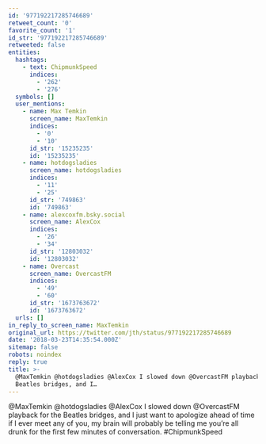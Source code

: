 ```yaml
---
id: '977192217285746689'
retweet_count: '0'
favorite_count: '1'
id_str: '977192217285746689'
retweeted: false
entities:
  hashtags:
    - text: ChipmunkSpeed
      indices:
        - '262'
        - '276'
  symbols: []
  user_mentions:
    - name: Max Temkin
      screen_name: MaxTemkin
      indices:
        - '0'
        - '10'
      id_str: '15235235'
      id: '15235235'
    - name: hotdogsladies
      screen_name: hotdogsladies
      indices:
        - '11'
        - '25'
      id_str: '749863'
      id: '749863'
    - name: alexcoxfm.bsky.social
      screen_name: AlexCox
      indices:
        - '26'
        - '34'
      id_str: '12803032'
      id: '12803032'
    - name: Overcast
      screen_name: OvercastFM
      indices:
        - '49'
        - '60'
      id_str: '1673763672'
      id: '1673763672'
  urls: []
in_reply_to_screen_name: MaxTemkin
original_url: https://twitter.com/jth/status/977192217285746689
date: '2018-03-23T14:35:54.000Z'
sitemap: false
robots: noindex
reply: true
title: >-
  @MaxTemkin @hotdogsladies @AlexCox I slowed down @OvercastFM playback for the
  Beatles bridges, and I…
---
```


@MaxTemkin @hotdogsladies @AlexCox I slowed down @OvercastFM playback for the Beatles bridges, and I just want to apologize ahead of time if I ever meet any of you, my brain will probably be telling me you’re all drunk for the first few minutes of conversation. #ChipmunkSpeed